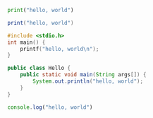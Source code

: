 ```python
print("hello, world")
```

```lua
print("hello, world")
```

```c
#include <stdio.h>
int main() {
    printf("hello, world\n");
}
```

```java
public class Hello {
    public static void main(String args[]) {
        System.out.println("hello, world");
    }
}
```

```javascript
console.log("hello, world")
```

